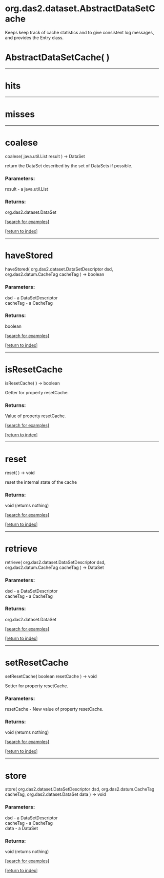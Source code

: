 # org.das2.dataset.AbstractDataSetCache

Keeps keep track of cache statistics and to give consistent
 log messages, and provides the Entry class.

# AbstractDataSetCache( )


***
<a name="hits"></a>
# hits



***
<a name="misses"></a>
# misses



***
<a name="coalese"></a>
# coalese
coalese( java.util.List result ) &rarr; DataSet

return the DataSet described by the set of DataSets if possible.

### Parameters:
result - a java.util.List

### Returns:
org.das2.dataset.DataSet


<a href="https://github.com/autoplot/dev/search?q=coalese&unscoped_q=coalese">[search for examples]</a>

<a href="https://github.com/autoplot/documentation/blob/master/javadoc/index-all.md">[return to index]</a>

***
<a name="haveStored"></a>
# haveStored
haveStored( org.das2.dataset.DataSetDescriptor dsd, org.das2.datum.CacheTag cacheTag ) &rarr; boolean



### Parameters:
dsd - a DataSetDescriptor
<br>cacheTag - a CacheTag

### Returns:
boolean


<a href="https://github.com/autoplot/dev/search?q=haveStored&unscoped_q=haveStored">[search for examples]</a>

<a href="https://github.com/autoplot/documentation/blob/master/javadoc/index-all.md">[return to index]</a>

***
<a name="isResetCache"></a>
# isResetCache
isResetCache(  ) &rarr; boolean

Getter for property resetCache.

### Returns:
Value of property resetCache.

<a href="https://github.com/autoplot/dev/search?q=isResetCache&unscoped_q=isResetCache">[search for examples]</a>

<a href="https://github.com/autoplot/documentation/blob/master/javadoc/index-all.md">[return to index]</a>

***
<a name="reset"></a>
# reset
reset(  ) &rarr; void

reset the internal state of the cache

### Returns:
void (returns nothing)


<a href="https://github.com/autoplot/dev/search?q=reset&unscoped_q=reset">[search for examples]</a>

<a href="https://github.com/autoplot/documentation/blob/master/javadoc/index-all.md">[return to index]</a>

***
<a name="retrieve"></a>
# retrieve
retrieve( org.das2.dataset.DataSetDescriptor dsd, org.das2.datum.CacheTag cacheTag ) &rarr; DataSet



### Parameters:
dsd - a DataSetDescriptor
<br>cacheTag - a CacheTag

### Returns:
org.das2.dataset.DataSet


<a href="https://github.com/autoplot/dev/search?q=retrieve&unscoped_q=retrieve">[search for examples]</a>

<a href="https://github.com/autoplot/documentation/blob/master/javadoc/index-all.md">[return to index]</a>

***
<a name="setResetCache"></a>
# setResetCache
setResetCache( boolean resetCache ) &rarr; void

Setter for property resetCache.

### Parameters:
resetCache - New value of property resetCache.

### Returns:
void (returns nothing)


<a href="https://github.com/autoplot/dev/search?q=setResetCache&unscoped_q=setResetCache">[search for examples]</a>

<a href="https://github.com/autoplot/documentation/blob/master/javadoc/index-all.md">[return to index]</a>

***
<a name="store"></a>
# store
store( org.das2.dataset.DataSetDescriptor dsd, org.das2.datum.CacheTag cacheTag, org.das2.dataset.DataSet data ) &rarr; void



### Parameters:
dsd - a DataSetDescriptor
<br>cacheTag - a CacheTag
<br>data - a DataSet

### Returns:
void (returns nothing)


<a href="https://github.com/autoplot/dev/search?q=store&unscoped_q=store">[search for examples]</a>

<a href="https://github.com/autoplot/documentation/blob/master/javadoc/index-all.md">[return to index]</a>

